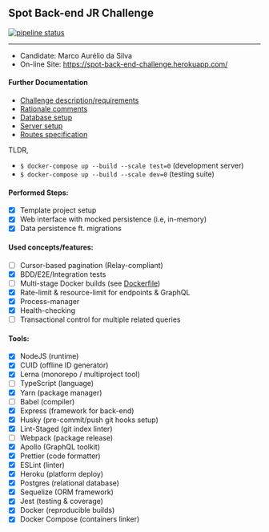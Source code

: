 ## Spot Back-end JR Challenge

[![pipeline status](https://gitlab.com/marcoonroad/back-end-challenge/badges/marcoonroad_2018-06-02/pipeline.svg)](https://gitlab.com/marcoonroad/back-end-challenge/commits/marcoonroad_2018-06-02)

---

- Candidate: Marco Aurélio da Silva
- On-line Site: https://spot-back-end-challenge.herokuapp.com/

#### Further Documentation

- [Challenge description/requirements](docs/CHALLENGE.md)
- [Rationale comments](docs/COMMENTS.md)
- [Database setup](docs/DATABASE.md)
- [Server setup](docs/INSTRUCTIONS.md)
- [Routes specification](docs/ROUTES.md)

TLDR,
- `$ docker-compose up --build --scale test=0` (development server)
- `$ docker-compose up --build --scale dev=0` (testing suite)

#### Performed Steps:

- [x] Template project setup
- [x] Web interface with mocked persistence (i.e, in-memory)
- [x] Data persistence ft. migrations

#### Used concepts/features:

- [ ] Cursor-based pagination (Relay-compliant)
- [x] BDD/E2E/Integration tests
- [ ] Multi-stage Docker builds (see [Dockerfile](Dockerfile))
- [x] Rate-limit & resource-limit for endpoints & GraphQL
- [x] Process-manager
- [x] Health-checking
- [ ] Transactional control for multiple related queries

#### Tools:

- [x] NodeJS (runtime)
- [x] CUID (offline ID generator)
- [x] Lerna (monorepo / multiproject tool)
- [ ] TypeScript (language)
- [x] Yarn (package manager)
- [ ] Babel (compiler)
- [x] Express (framework for back-end)
- [x] Husky (pre-commit/push git hooks setup)
- [x] Lint-Staged (git index linter)
- [ ] Webpack (package release)
- [x] Apollo (GraphQL toolkit)
- [x] Prettier (code formatter)
- [x] ESLint (linter)
- [x] Heroku (platform deploy)
- [x] Postgres (relational database)
- [x] Sequelize (ORM framework)
- [x] Jest (testing & coverage)
- [x] Docker (reproducible builds)
- [x] Docker Compose (containers linker)
